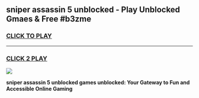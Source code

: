 
## sniper assassin 5 unblocked - Play Unblocked Gmaes & Free #b3zme
<h3>
<a href="https://news.freeplayer.one?title=sniper_assassin_5_unblocked&ref=24F">CLICK TO PLAY</a></h3>
<hr>

<h3>
<a href="https://news.freeplayer.one?title=sniper_assassin_5_unblocked&ref=24F">CLICK 2 PLAY</a>
  
</h3>

<a href="https://news.freeplayer.one?title=sniper_assassin_5_unblocked&ref=24F/"><img src="https://clearcache.store/games.png"></a>


**sniper assassin 5 unblocked games unblocked: Your Gateway to Fun and Accessible Online Gaming**
